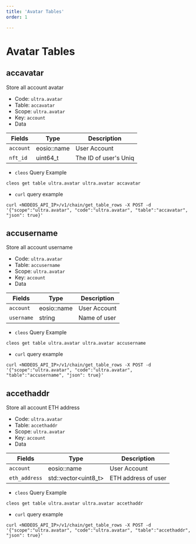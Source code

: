 ```yaml
---
title: 'Avatar Tables'
order: 1

---
```


# Avatar Tables

## accavatar

Store all account avatar

-   Code: `ultra.avatar`
-   Table: `accavatar`
-   Scope: `ultra.avatar`
-   Key: `account`
-   Data

| Fields    | Type        | Description           |
| --------- | ----------- | --------------------- |
| `account` | eosio::name | User Account          |
| `nft_id`  | uint64_t    | The ID of user's Uniq |

-   `cleos` Query Example

```shell script
cleos get table ultra.avatar ultra.avatar accavatar
```

-   `curl` query example

```shell script
curl <NODEOS_API_IP>/v1/chain/get_table_rows -X POST -d '{"scope":"ultra.avatar", "code":"ultra.avatar", "table":"accavatar", "json": true}'
```

## accusername

Store all account username

-   Code: `ultra.avatar`
-   Table: `accusername`
-   Scope: `ultra.avatar`
-   Key: `account`
-   Data

| Fields     | Type        | Description  |
| ---------- | ----------- | ------------ |
| `account`  | eosio::name | User Account |
| `username` | string      | Name of user |

-   `cleos` Query Example

```shell script
cleos get table ultra.avatar ultra.avatar accusername
```

-   `curl` query example

```shell script
curl <NODEOS_API_IP>/v1/chain/get_table_rows -X POST -d '{"scope":"ultra.avatar", "code":"ultra.avatar", "table":"accusername", "json": true}'
```

## accethaddr

Store all account ETH address

-   Code: `ultra.avatar`
-   Table: `accethaddr`
-   Scope: `ultra.avatar`
-   Key: `account`
-   Data

| Fields        | Type                  | Description         |
| ------------- | --------------------- | ------------------- |
| `account`     | eosio::name           | User Account        |
| `eth_address` | std::vector\<uint8_t> | ETH address of user |

-   `cleos` Query Example

```shell script
cleos get table ultra.avatar ultra.avatar accethaddr
```

-   `curl` query example

```shell script
curl <NODEOS_API_IP>/v1/chain/get_table_rows -X POST -d '{"scope":"ultra.avatar", "code":"ultra.avatar", "table":"accethaddr", "json": true}'
```
